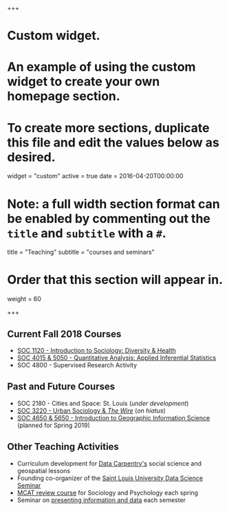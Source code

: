 +++
# Custom widget.
# An example of using the custom widget to create your own homepage section.
# To create more sections, duplicate this file and edit the values below as desired.
widget = "custom"
active = true
date = 2016-04-20T00:00:00

# Note: a full width section format can be enabled by commenting out the `title` and `subtitle` with a `#`.
title = "Teaching"
subtitle = "courses and seminars"

# Order that this section will appear in.
weight = 60

+++

## Current Fall 2018 Courses

- [SOC 1120 - Introduction to Sociology: Diversity & Health](/courses/introsoc/)
- [SOC 4015 & 5050 - Quantitative Analysis: Applied Inferential Statistics](/courses/quantanalysis/)
- SOC 4800 - Supervised Research Activity

## Past and Future Courses

- SOC 2180 - Cities and Space: St. Louis (*under development*)
- [SOC 3220 - Urban Sociology & *The Wire*](/courses/urbanwire/) (*on hiatus*)
- [SOC 4650 & 5650 - Introduction to Geographic Information Science](/courses/introgis/) (planned for Spring 2019)

## Other Teaching Activities

- Curriculum development for [Data Carpentry's](http://datacarpentry.org) social science and geospatial lessons
- Founding co-organizer of the [Saint Louis University Data Science Seminar](https://slu-dss.github.io)
- [MCAT review course](https://chris-prener.github.io/mcat) for Sociology and Psychology each spring
- Seminar on [presenting information and data](https://chris-prener.github.io/presentingData) each semester
